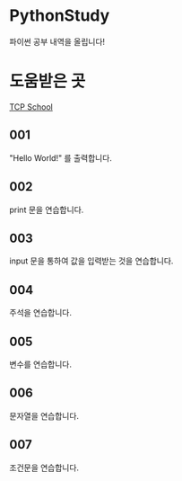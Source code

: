 # PythonStudy
파이썬 공부 내역을 올립니다!

# 도움받은 곳
[TCP School](http://tcpschool.com/python2018/intro)

## 001
"Hello World!" 를 출력합니다.

## 002
print 문을 연습합니다.

## 003
input 문을 통하여 값을 입력받는 것을 연습합니다.

## 004
주석을 연습합니다.

## 005
변수를 연습합니다.

## 006
문자열을 연습합니다.

## 007
조건문을 연습합니다.
